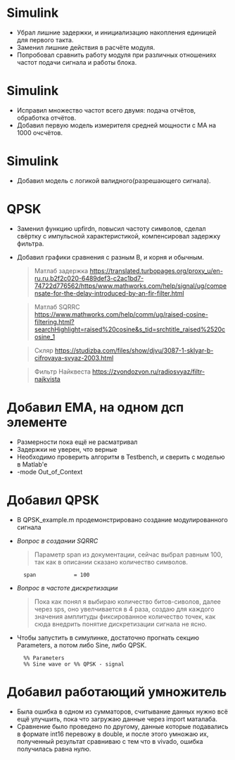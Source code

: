# Simulink
+ Убрал лишние задержки, и инициализацию накопления единицей для первого такта.
+ Заменил лишние действия в расчёте модуля.
+ Попробовал сравнить работу модуля при различных отношениях частот подачи сигнала и работы блока.

# Simulink
+ Исправил множество частот всего двумя: подача отчётов, обработка отчётов.
+ Добавил первую модель измерителя средней мощности с МА на 1000 очсчётов. 

# Simulink
+ Добавил модель с логикой валидного(разрешающего сигнала).

# __QPSK__
+ Заменил функцию upfirdn, повысил частоту символов, сделал свёртку с импульсной характеристикой, компенсировал задержку фильтра.
+ Добавил графики сравнения с разным B, и корня и обычным.
	> Матлаб задержка <https://translated.turbopages.org/proxy_u/en-ru.ru.b2f2c020-6489def3-c2ac1bd7-74722d776562/https/www.mathworks.com/help/signal/ug/compensate-for-the-delay-introduced-by-an-fir-filter.html>

	> Матлаб SQRRC <https://www.mathworks.com/help/comm/ug/raised-cosine-filtering.html?searchHighlight=raised%20cosine&s_tid=srchtitle_raised%2520cosine_1>

	> Скляр <https://studizba.com/files/show/djvu/3087-1-sklyar-b-cifrovaya-svyaz-2003.html>

	> Фильтр Найквеста <https://zvondozvon.ru/radiosvyaz/filtr-najkvista> 

# __Добавил EMA, на одном дсп элементе__
+ Размерности пока ещё не расматривал
+ Задержки не уверен, что верные
+ Необходимо проверить алгоритм в Testbench, и сверить с моделью в Matlab'e 
+ -mode Out_of_Context

# __Добавил QPSK__

+ В QPSK_example.m продемонстрировано создание модулированного сигнала
+ *Вопрос в создании SQRRC*
	> Параметр span из документации, сейчас выбрал равным 100, так как в описании сказано количество символов.
	
		span            = 100

+ *Вопрос в частоте дискретизации*
	> Пока как понял я выбираю количество битов-сиволов, далее через sps, оно увелчивается в 4 раза, создаю для каждого значения амплитуды фиксированное количество точек, как сюда внедрить понятие дискретизации сигнала не ясно.
+ Чтобы запустить в симулинке, достаточно прогнать секцию Parameters, а потом либо Sine, либо QPSK.

		%% Parameters
		%% Sine wave or %% QPSK - signal
# __Добавил работающий умножитель__
+ Была ошибка в одном из сумматоров, считывание данных нужно всё ещё улучшить, пока что загружаю данные через import маталаба.
+ Сравнение было проведено по другому, данные которые подавались в формате int16 перевожу в double, и после этого умножаю их, полученный результат сравниваю с тем что в vivado, ошибка получилась равна нулю.

